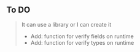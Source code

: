 ## To DO
> It can use a library or I can create it
> - Add: function for verify fields on runtime
> - Add: function for verify types on runtime